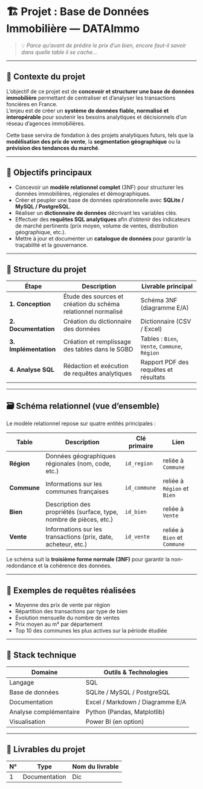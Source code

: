# 🏗️ Projet : Base de Données Immobilière — DATAImmo

> 💡 *Parce qu’avant de prédire le prix d’un bien, encore faut-il savoir dans quelle table il se cache…*

---

## 🧭 Contexte du projet

L’objectif de ce projet est de **concevoir et structurer une base de données immobilière** permettant de centraliser et d’analyser les transactions foncières en France.  
L’enjeu est de créer un **système de données fiable, normalisé et interopérable** pour soutenir les besoins analytiques et décisionnels d’un réseau d’agences immobilières.

Cette base servira de fondation à des projets analytiques futurs, tels que la **modélisation des prix de vente**, la **segmentation géographique** ou la **prévision des tendances du marché**.

---

## 🎯 Objectifs principaux

- Concevoir un **modèle relationnel complet** (3NF) pour structurer les données immobilières, régionales et démographiques.  
- Créer et peupler une base de données opérationnelle avec **SQLite / MySQL / PostgreSQL**.  
- Réaliser un **dictionnaire de données** décrivant les variables clés.  
- Effectuer des **requêtes SQL analytiques** afin d’obtenir des indicateurs de marché pertinents (prix moyen, volume de ventes, distribution géographique, etc.).  
- Mettre à jour et documenter un **catalogue de données** pour garantir la traçabilité et la gouvernance.

---

## 🧩 Structure du projet

| Étape | Description | Livrable principal |
|--------|--------------|--------------------|
| **1. Conception** | Étude des sources et création du schéma relationnel normalisé | Schéma 3NF (diagramme E/A) |
| **2. Documentation** | Création du dictionnaire des données | Dictionnaire (CSV / Excel) |
| **3. Implémentation** | Création et remplissage des tables dans le SGBD | Tables : `Bien`, `Vente`, `Commune`, `Région` |
| **4. Analyse SQL** | Rédaction et exécution de requêtes analytiques | Rapport PDF des requêtes et résultats |

---

## 🗃️ Schéma relationnel (vue d’ensemble)

Le modèle relationnel repose sur quatre entités principales :

| Table | Description | Clé primaire | Lien |
|--------|--------------|---------------|------|
| **Région** | Données géographiques régionales (nom, code, etc.) | `id_region` | reliée à `Commune` |
| **Commune** | Informations sur les communes françaises | `id_commune` | reliée à `Région` et `Bien` |
| **Bien** | Description des propriétés (surface, type, nombre de pièces, etc.) | `id_bien` | reliée à `Vente` |
| **Vente** | Informations sur les transactions (prix, date, acheteur, etc.) | `id_vente` | reliée à `Bien` et `Commune` |

Le schéma suit la **troisième forme normale (3NF)** pour garantir la non-redondance et la cohérence des données.

---

## 🧮 Exemples de requêtes réalisées

- Moyenne des prix de vente par région  
- Répartition des transactions par type de bien  
- Évolution mensuelle du nombre de ventes  
- Prix moyen au m² par département  
- Top 10 des communes les plus actives sur la période étudiée  

---

## 🧰 Stack technique

| Domaine | Outils & Technologies |
|----------|----------------------|
| Langage | SQL |
| Base de données | SQLite / MySQL / PostgreSQL |
| Documentation | Excel / Markdown / Diagramme E/A |
| Analyse complémentaire | Python (Pandas, Matplotlib) |
| Visualisation | Power BI (en option) |

---

## 🧾 Livrables du projet

| N° | Type | Nom du livrable |
|----|------|-----------------|
| 1 | Documentation | Dic
